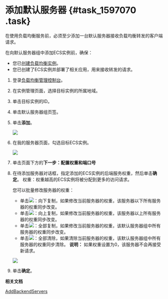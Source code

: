 # 添加默认服务器 {#task_1597070 .task}

在使用负载均衡服务前，必须至少添加一台默认服务器接收负载均衡转发的客户端请求。

在向默认服务器组中添加ECS实例前，确保：

-   您已[创建负载均衡实例](intl.zh-CN/历史文档/用户指南（旧版控制台）/负载均衡实例/创建实例.md#)。
-   您已创建了ECS实例并部署了相关应用，用来接收转发的请求。

1.  登录[负载均衡管理控制台](https://slb.console.aliyun.com/slb)。 
2.  在实例管理页面，选择目标实例的所属地域。
3.  单击目标实例的ID。
4.  单击默认服务器组页签。
5.  单击**添加**。 

    ![](http://static-aliyun-doc.oss-cn-hangzhou.aliyuncs.com/assets/img/15669/15676488577365_zh-CN.png)

6.  在我的服务器页面，勾选目标ECS实例。 

    ![](http://static-aliyun-doc.oss-cn-hangzhou.aliyuncs.com/assets/img/15669/15676488577367_zh-CN.png)

7.  单击页面下方的**下一步：配置权重和端口号**
8.  在待添加服务器对话框，指定添加的ECS实例的后端服务权重，然后单击**确定**。 权重：权重越高的ECS实例将被分配到更多的访问请求。

    您可以批量修改服务器的权重：

    -   单击![](http://static-aliyun-doc.oss-cn-hangzhou.aliyuncs.com/assets/img/15670/156764885711116_zh-CN.png)：向下复制，如果修改当前服务器的权重，该服务器以下所有服务器的权重同步改变。
    -   单击![](http://static-aliyun-doc.oss-cn-hangzhou.aliyuncs.com/assets/img/15670/156764885811119_zh-CN.png)：向上复制，如果修改当前服务器的权重，该服务器以上所有服务器的权重同步改变。
    -   单击![](http://static-aliyun-doc.oss-cn-hangzhou.aliyuncs.com/assets/img/15670/156764885811120_zh-CN.png)：全部复制，如果修改当前服务器的权重，该默认服务器组中所有服务器的权重同步改变。
    -   单击![](http://static-aliyun-doc.oss-cn-hangzhou.aliyuncs.com/assets/img/15670/156764885811121_zh-CN.png)：全部清除，如果清除当前服务器的权重，该默认服务器组中所有服务器的权重同步清除。
    **说明：** 如果权重设置为0，该服务器不会再接受新请求。

    ![](http://static-aliyun-doc.oss-cn-hangzhou.aliyuncs.com/assets/img/15669/156764885811124_zh-CN.png)

9.  单击**确定**。

**相关文档**  


[AddBackendServers](../intl.zh-CN/API参考/后端服务器/AddBackendServers.md#)

